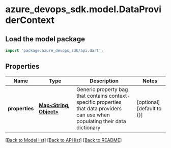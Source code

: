 # azure_devops_sdk.model.DataProviderContext

## Load the model package
```dart
import 'package:azure_devops_sdk/api.dart';
```

## Properties
Name | Type | Description | Notes
------------ | ------------- | ------------- | -------------
**properties** | [**Map&lt;String, Object&gt;**](Object.md) | Generic property bag that contains context-specific properties that data providers can use when populating their data dictionary | [optional] [default to {}]

[[Back to Model list]](../README.md#documentation-for-models) [[Back to API list]](../README.md#documentation-for-api-endpoints) [[Back to README]](../README.md)


